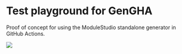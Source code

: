 # Test playground for GenGHA
Proof of concept for using the ModuleStudio standalone generator in GitHub Actions.

![](https://github.com/Guite/TestGenGHA/workflows/Generate%20module/badge.svg)
